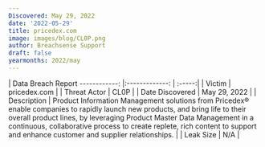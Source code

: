 ```yaml
---
Discovered: May 29, 2022
date: '2022-05-29'
title: pricedex.com
image: images/blog/CL0P.png
author: Breachsense Support
draft: false
yearmonths: 2022/may
---
```



| Data Breach Report
------------:   |:-------------:    | :-----:|
| Victim    | pricedex.com      | 
| Threat Actor    | CL0P      | 
| Date Discovered    | May 29, 2022      | 
| Description    | Product Information Management solutions from Pricedex® enable companies to rapidly launch new products, and bring life to their overall product lines, by leveraging Product Master Data Management in a continuous, collaborative process to create replete, rich content to support and enhance customer and supplier relationships.      | 
| Leak Size    | N/A      | 

